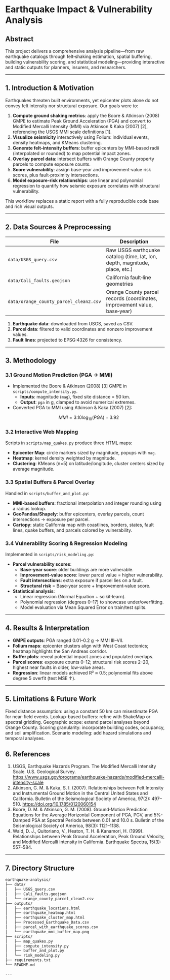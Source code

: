 # Earthquake Impact & Vulnerability Analysis  

## Abstract  
This project delivers a comprehensive analysis pipeline—from raw earthquake catalogs through felt‑shaking estimation, spatial buffering, building vulnerability scoring, and statistical modeling—providing interactive and static outputs for planners, insurers, and researchers.

---

## 1. Introduction & Motivation  
Earthquakes threaten built environments, yet epicenter plots alone do not convey felt intensity nor structural exposure. Our goals were to:

1. **Compute ground shaking metrics**: apply the Boore & Atkinson (2008) GMPE to estimate Peak Ground Acceleration (PGA) and convert to Modified Mercalli Intensity (MMI) via Atkinson & Kaka (2007) [2], referencing the USGS MMI scale definitions [1].  
2. **Visualize seismicity** interactively using Folium: individual events, density heatmaps, and KMeans clustering.  
3. **Generate felt‑intensity buffers**: buffer epicenters by MMI-based radii (interpolated or rounded) to map potential impact zones.  
4. **Overlay parcel data**: intersect buffers with Orange County property parcels to compute exposure counts.  
5. **Score vulnerability**: assign base‑year and improvement‑value risk scores, plus fault‑proximity intersections.  
6. **Model exposure-risk relationships**: use linear and polynomial regression to quantify how seismic exposure correlates with structural vulnerability.

This workflow replaces a static report with a fully reproducible code base and rich visual outputs.

---

## 2. Data Sources & Preprocessing  
| File                                    | Description                                                                                         |
|-----------------------------------------|-----------------------------------------------------------------------------------------------------|
| `data/USGS_query.csv`                   | Raw USGS earthquake catalog (time, lat, lon, depth, magnitude, place, etc.)                          |
| `data/Cali_faults.geojson`              | California fault‑line geometries                                                                    |
| `data/orange_county_parcel_clean2.csv`  | Orange County parcel records (coordinates, improvement value, base‑year)                            |

1. **Earthquake data**: downloaded from USGS, saved as CSV.  
2. **Parcel data**: filtered to valid coordinates and nonzero improvement values.  
3. **Fault lines**: projected to EPSG:4326 for consistency.

---

## 3. Methodology  

### 3.1 Ground Motion Prediction (PGA → MMI)  
- Implemented the Boore & Atkinson (2008) [3] GMPE in `scripts/compute_intensity.py`.  
  - **Inputs**: magnitude (`mag`), fixed site distance = 50 km.  
  - **Output**: `pga` in g, clamped to avoid numerical extremes.  
- Converted PGA to MMI using Atkinson & Kaka (2007) [2]:  
  ```math
  MMI = 3.10 \log_{10}(PGA) + 3.92

### 3.2 Interactive Web Mapping  
Scripts in `scripts/map_quakes.py` produce three HTML maps:  
- **Epicenter Map**: circle markers sized by magnitude, popups with `mag`.  
- **Heatmap**: kernel density weighted by magnitude.  
- **Clustering**: KMeans (n=5) on latitude/longitude, cluster centers sized by average magnitude.  

### 3.3 Spatial Buffers & Parcel Overlay  
Handled in `scripts/buffer_and_plot.py`:  
- **MMI‑based buffers**: fractional interpolation and integer rounding using a radius lookup.  
- **GeoPandas/Shapely**: buffer epicenters, overlay parcels, count intersections → exposure per parcel.  
- **Cartopy**: static California map with coastlines, borders, states, fault lines, quake buffers, and parcels colored by vulnerability.  

### 3.4 Vulnerability Scoring & Regression Modeling  
Implemented in `scripts/risk_modeling.py`:  
- **Parcel vulnerability scores**:  
  - **Base‑year score**: older buildings are more vulnerable.  
  - **Improvement‑value score**: lower parcel value = higher vulnerability.  
  - **Fault intersections**: extra exposure if parcel lies on a fault.  
  - **Structural risk** = Base‑year score + Improvement‑value score.  
- **Statistical analysis**:  
  - Linear regression (Normal Equation + scikit‑learn).  
  - Polynomial regression (degrees 0–17) to showcase under/overfitting.  
  - Model evaluation via Mean Squared Error on train/test splits.  

---

## 4. Results & Interpretation  
- **GMPE outputs**: PGA ranged 0.01–0.2 g → MMI III–VII.  
- **Folium maps**: epicenter clusters align with West Coast tectonics; heatmap highlights the San Andreas corridor.  
- **Buffer plots**: reveal potential impact zones and populated overlaps.  
- **Parcel scores**: exposure counts 0–12; structural risk scores 2–20, highest near faults in older, low‑value areas.  
- **Regression**: linear models achieved R² ≈ 0.5; polynomial fits above degree 5 overfit (test MSE ↑).  

---

## 5. Limitations & Future Work

Fixed distance assumption: using a constant 50 km can misestimate PGA for near-field events.
Lookup-based buffers: refine with ShakeMap or spectral gridding.
Geographic scope: extend parcel analyses beyond Orange County.
Scoring granularity: incorporate building codes, occupancy, and soil amplification.
Scenario modeling: add hazard simulations and temporal analyses.

## 6. References

1) USGS, Earthquake Hazards Program. The Modified Mercalli Intensity Scale. U.S. Geological Survey.
https://www.usgs.gov/programs/earthquake-hazards/modified-mercalli-intensity-scale
2) Atkinson, G. M. & Kaka, S. I. (2007). Relationships between Felt Intensity and Instrumental Ground Motion in the Central United States and California. Bulletin of the Seismological Society of America, 97(2): 497–510. https://doi.org/10.1785/0120060154
3) Boore, D. M. & Atkinson, G. M. (2008). Ground‑Motion Prediction Equations for the Average Horizontal Component of PGA, PGV, and 5%-Damped PSA at Spectral Periods between 0.01 and 10.0 s. Bulletin of the Seismological Society of America, 98(3): 1121–1138.
4) Wald, D. J., Quitoriano, V., Heaton, T. H. & Kanamori, H. (1999). Relationships between Peak Ground Acceleration, Peak Ground Velocity, and Modified Mercalli Intensity in California. Earthquake Spectra, 15(3): 557–584.
---
## 7. Directory Structure  
```bash
earthquake-analysis/
├── data/
│   ├── USGS_query.csv
│   ├── Cali_faults.geojson
│   └── orange_county_parcel_clean2.csv
├── outputs/
│   ├── earthquake_locations.html
│   ├── earthquake_heatmap.html
│   ├── earthquake_cluster_map.html
│   ├── Processed_Earthquake_Data.csv
│   ├── parcel_with_earthquake_scores.csv
│   └── earthquake_mmi_buffer_map.png
├── scripts/
│   ├── map_quakes.py
│   ├── compute_intensity.py
│   ├── buffer_and_plot.py
│   └── risk_modeling.py
├── requirements.txt
└── README.md

---
